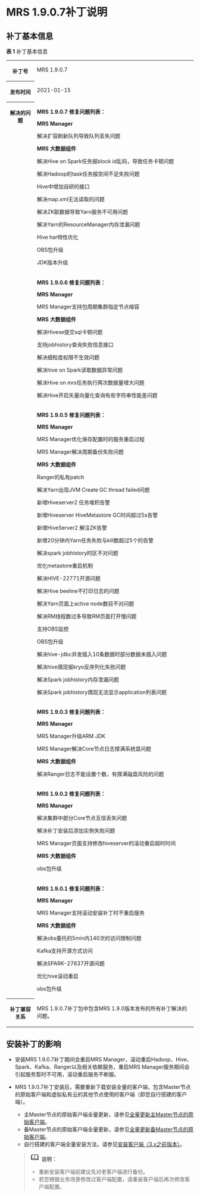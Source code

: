# MRS 1.9.0.7补丁说明<a name="mrs_01_9037"></a>

## 补丁基本信息<a name="section918210179183"></a>

**表 1**  补丁基本信息

<a name="table884969161914"></a>
<table><tbody><tr id="row1285014971914"><th class="firstcol" valign="top" width="15%" id="mcps1.2.3.1.1"><p id="p132483032011"><a name="p132483032011"></a><a name="p132483032011"></a>补丁号</p>
</th>
<td class="cellrowborder" valign="top" width="85%" headers="mcps1.2.3.1.1 "><p id="p024815013203"><a name="p024815013203"></a><a name="p024815013203"></a>MRS 1.9.0.7</p>
</td>
</tr>
<tr id="row13850119191916"><th class="firstcol" valign="top" width="15%" id="mcps1.2.3.2.1"><p id="p524890182020"><a name="p524890182020"></a><a name="p524890182020"></a>发布时间</p>
</th>
<td class="cellrowborder" valign="top" width="85%" headers="mcps1.2.3.2.1 "><p id="p22491020204"><a name="p22491020204"></a><a name="p22491020204"></a>2021-01-15</p>
</td>
</tr>
<tr id="row1036364104817"><th class="firstcol" rowspan="6" valign="top" width="15%" id="mcps1.2.3.3.1"><p id="p112494082012"><a name="p112494082012"></a><a name="p112494082012"></a>解决的问题</p>
<p id="p677091710510"><a name="p677091710510"></a><a name="p677091710510"></a></p>
</th>
<td class="cellrowborder" valign="top" width="85%" headers="mcps1.2.3.3.1 "><p id="p1482544813112"><a name="p1482544813112"></a><a name="p1482544813112"></a><strong id="b2082515487113"><a name="b2082515487113"></a><a name="b2082515487113"></a>MRS 1.9.0.7 修复问题列表：</strong></p>
<p id="p148254488114"><a name="p148254488114"></a><a name="p148254488114"></a><strong id="b1825164816117"><a name="b1825164816117"></a><a name="b1825164816117"></a>MRS Manager</strong></p>
<p id="p5825184812112"><a name="p5825184812112"></a><a name="p5825184812112"></a>解决扩容刷新队列导致队列丢失问题</p>
<p id="p18251848917"><a name="p18251848917"></a><a name="p18251848917"></a><strong id="b582517481618"><a name="b582517481618"></a><a name="b582517481618"></a>MRS 大数据组件</strong></p>
<p id="p2035815141643"><a name="p2035815141643"></a><a name="p2035815141643"></a>解决Hive on Spark任务报block id乱码，导致任务卡顿问题</p>
<p id="p19373143813210"><a name="p19373143813210"></a><a name="p19373143813210"></a>解决Hadoop的task任务报空间不足失败问题</p>
<p id="p133732388214"><a name="p133732388214"></a><a name="p133732388214"></a>Hive中增加自研的接口</p>
<p id="p337310381729"><a name="p337310381729"></a><a name="p337310381729"></a>解决map.xml无法读取的问题</p>
<p id="p2037319381025"><a name="p2037319381025"></a><a name="p2037319381025"></a>解决ZK脏数据导致Yarn服务不可用问题</p>
<p id="p178511354642"><a name="p178511354642"></a><a name="p178511354642"></a>解决Yarn的ResourceManager内存泄漏问题</p>
<p id="p1548358859"><a name="p1548358859"></a><a name="p1548358859"></a>Hive har特性优化</p>
<p id="p1237314381025"><a name="p1237314381025"></a><a name="p1237314381025"></a>OBS包升级</p>
<p id="p16373193818214"><a name="p16373193818214"></a><a name="p16373193818214"></a>JDK版本升级</p>
</td>
</tr>
<tr id="row1430612775019"><td class="cellrowborder" valign="top" headers="mcps1.2.3.3.1 "><p id="p5189181545015"><a name="p5189181545015"></a><a name="p5189181545015"></a><strong id="b91894151507"><a name="b91894151507"></a><a name="b91894151507"></a>MRS 1.9.0.6 修复问题列表：</strong></p>
<p id="p719010153505"><a name="p719010153505"></a><a name="p719010153505"></a><strong id="b17190111519501"><a name="b17190111519501"></a><a name="b17190111519501"></a>MRS Manager</strong></p>
<p id="p4528181012560"><a name="p4528181012560"></a><a name="p4528181012560"></a>MRS Manager支持包周期集群指定节点缩容</p>
<p id="p2159615185619"><a name="p2159615185619"></a><a name="p2159615185619"></a><strong id="b8560915165618"><a name="b8560915165618"></a><a name="b8560915165618"></a>MRS 大数据组件</strong></p>
<p id="p5494162918561"><a name="p5494162918561"></a><a name="p5494162918561"></a>解决Hivese提交sql卡顿问题</p>
<p id="p48141135145611"><a name="p48141135145611"></a><a name="p48141135145611"></a>支持jobhistory查询失败信息接口</p>
<p id="p1268504315561"><a name="p1268504315561"></a><a name="p1268504315561"></a>解决细粒度权限不生效问题</p>
<p id="p343764714565"><a name="p343764714565"></a><a name="p343764714565"></a>解决hive on Spark读取数据异常问题</p>
<p id="p1079335220567"><a name="p1079335220567"></a><a name="p1079335220567"></a>解决Hive on mrs任务执行两次数据量增大问题</p>
<p id="p444031616567"><a name="p444031616567"></a><a name="p444031616567"></a>解决Hive开启矢量向量化查询有些字符串性能差问题</p>
</td>
</tr>
<tr id="row15661112573315"><td class="cellrowborder" valign="top" headers="mcps1.2.3.3.1 "><p id="p12776114605111"><a name="p12776114605111"></a><a name="p12776114605111"></a><strong id="b777654620519"><a name="b777654620519"></a><a name="b777654620519"></a>MRS 1.9.0.5 修复问题列表：</strong></p>
<p id="p163911244125611"><a name="p163911244125611"></a><a name="p163911244125611"></a><strong id="b83918440566"><a name="b83918440566"></a><a name="b83918440566"></a>MRS Manager</strong></p>
<p id="p6191101725111"><a name="p6191101725111"></a><a name="p6191101725111"></a>MRS Manager优化保存配置时的服务重启过程</p>
<p id="p12203910144611"><a name="p12203910144611"></a><a name="p12203910144611"></a>MRS Manager解决周期备份失败问题</p>
<p id="p1596424155112"><a name="p1596424155112"></a><a name="p1596424155112"></a><strong id="b0464112455113"><a name="b0464112455113"></a><a name="b0464112455113"></a>MRS 大数据组件</strong></p>
<p id="p203551450165114"><a name="p203551450165114"></a><a name="p203551450165114"></a>Ranger的私有patch</p>
<p id="p8444135517519"><a name="p8444135517519"></a><a name="p8444135517519"></a>解决Yarn出现JVM Create GC thread failed问题</p>
<p id="p1449912597511"><a name="p1449912597511"></a><a name="p1449912597511"></a>新增Hiveserver2 任务堆积告警</p>
<p id="p171171319135214"><a name="p171171319135214"></a><a name="p171171319135214"></a>新增Hiveserver HiveMetastore GC时间超过5s告警</p>
<p id="p185512243524"><a name="p185512243524"></a><a name="p185512243524"></a>新增HiveServer2 解注ZK告警</p>
<p id="p6793183355214"><a name="p6793183355214"></a><a name="p6793183355214"></a>新增20分钟内Yarn任务失败与kill数超过5个的告警</p>
<p id="p1613684275313"><a name="p1613684275313"></a><a name="p1613684275313"></a>解决spark jobhistory时区不对问题</p>
<p id="p1681014413539"><a name="p1681014413539"></a><a name="p1681014413539"></a>优化metastore重启机制</p>
<p id="p252617482535"><a name="p252617482535"></a><a name="p252617482535"></a>解决HIVE-22771开源问题</p>
<p id="p98523513532"><a name="p98523513532"></a><a name="p98523513532"></a>解决Hive beeline不打印日志的问题</p>
<p id="p1735119553533"><a name="p1735119553533"></a><a name="p1735119553533"></a>解决Yarn页面上active node数目不对问题</p>
<p id="p16866803547"><a name="p16866803547"></a><a name="p16866803547"></a>解决RM线程数过多导致RM页面打开慢问题</p>
<p id="p93464555410"><a name="p93464555410"></a><a name="p93464555410"></a>支持OBS监控</p>
<p id="p48816711545"><a name="p48816711545"></a><a name="p48816711545"></a>OBS包升级</p>
<p id="p1117542519549"><a name="p1117542519549"></a><a name="p1117542519549"></a>解决hive-jdbc并发插入10条数据时部分数据未插入问题</p>
<p id="p14784175285417"><a name="p14784175285417"></a><a name="p14784175285417"></a>解决hive偶现报kryo反序列化失败问题</p>
<p id="p14685155695419"><a name="p14685155695419"></a><a name="p14685155695419"></a>解决Spark jobhistory内存泄漏问题</p>
<p id="p119541724175112"><a name="p119541724175112"></a><a name="p119541724175112"></a>解决Spark jobhistory偶现无法显示application列表问题</p>
</td>
</tr>
<tr id="row104336331408"><td class="cellrowborder" valign="top" headers="mcps1.2.3.3.1 "><p id="p184347332404"><a name="p184347332404"></a><a name="p184347332404"></a><strong id="b175221043204018"><a name="b175221043204018"></a><a name="b175221043204018"></a>MRS 1.9.0.3 修复问题列表：</strong></p>
<p id="p16432213423"><a name="p16432213423"></a><a name="p16432213423"></a><strong id="b196314228427"><a name="b196314228427"></a><a name="b196314228427"></a>MRS Manager</strong></p>
<p id="p103540373352"><a name="p103540373352"></a><a name="p103540373352"></a>MRS Manager升级ARM JDK</p>
<p id="p103396339424"><a name="p103396339424"></a><a name="p103396339424"></a>MRS Manager解决Core节点日志撑满系统盘问题</p>
<p id="p8924173594215"><a name="p8924173594215"></a><a name="p8924173594215"></a><strong id="b392420350428"><a name="b392420350428"></a><a name="b392420350428"></a>MRS 大数据组件</strong></p>
<p id="p15781101313425"><a name="p15781101313425"></a><a name="p15781101313425"></a>解决Ranger日志不能设置个数，有撑满磁盘风险的问题</p>
</td>
</tr>
<tr id="row114931434204014"><td class="cellrowborder" valign="top" headers="mcps1.2.3.3.1 "><p id="p9493173464014"><a name="p9493173464014"></a><a name="p9493173464014"></a><strong id="b4255134817400"><a name="b4255134817400"></a><a name="b4255134817400"></a>MRS 1.9.0.2 修复问题列表：</strong></p>
<p id="p1738732954119"><a name="p1738732954119"></a><a name="p1738732954119"></a><strong id="b0331103224113"><a name="b0331103224113"></a><a name="b0331103224113"></a>MRS Manager</strong></p>
<p id="p411611073215"><a name="p411611073215"></a><a name="p411611073215"></a>解决集群中部分Core节点互信丢失问题</p>
<p id="p20436142893213"><a name="p20436142893213"></a><a name="p20436142893213"></a>解决补丁安装后添加实例失败问题</p>
<p id="p16257141815416"><a name="p16257141815416"></a><a name="p16257141815416"></a>MRS Manager页面支持修改hiveserver的滚动重启超时时间</p>
<p id="p1656011265416"><a name="p1656011265416"></a><a name="p1656011265416"></a><strong id="b02461635104116"><a name="b02461635104116"></a><a name="b02461635104116"></a>MRS 大数据组件</strong></p>
<p id="p168513153413"><a name="p168513153413"></a><a name="p168513153413"></a>obs包升级</p>
</td>
</tr>
<tr id="row197706175517"><td class="cellrowborder" valign="top" headers="mcps1.2.3.3.1 "><p id="p188741753143814"><a name="p188741753143814"></a><a name="p188741753143814"></a><strong id="b945283618395"><a name="b945283618395"></a><a name="b945283618395"></a>MRS 1.9.0.1 修复问题列表：</strong></p>
<p id="p28351719192511"><a name="p28351719192511"></a><a name="p28351719192511"></a><strong id="b119411743163116"><a name="b119411743163116"></a><a name="b119411743163116"></a>MRS Manager</strong></p>
<p id="p5833123192520"><a name="p5833123192520"></a><a name="p5833123192520"></a>MRS Manager支持滚动安装补丁时不重启服务</p>
<p id="p045830162616"><a name="p045830162616"></a><a name="p045830162616"></a><strong id="b251418359268"><a name="b251418359268"></a><a name="b251418359268"></a>MRS 大数据组件</strong></p>
<p id="p529184119260"><a name="p529184119260"></a><a name="p529184119260"></a>解决obs委托的5min内140次的访问限制问题</p>
<p id="p2609165182718"><a name="p2609165182718"></a><a name="p2609165182718"></a>Kafka支持开源方式访问</p>
<p id="p721059132711"><a name="p721059132711"></a><a name="p721059132711"></a>解决SPARK-27637开源问题</p>
<p id="p11541913152717"><a name="p11541913152717"></a><a name="p11541913152717"></a>优化hive滚动重启</p>
<p id="p2669334122411"><a name="p2669334122411"></a><a name="p2669334122411"></a>obs包升级</p>
</td>
</tr>
<tr id="row17850997197"><th class="firstcol" valign="top" width="15%" id="mcps1.2.3.9.1"><p id="p32491008208"><a name="p32491008208"></a><a name="p32491008208"></a>补丁兼容关系</p>
</th>
<td class="cellrowborder" valign="top" width="85%" headers="mcps1.2.3.9.1 "><p id="p1432955315501"><a name="p1432955315501"></a><a name="p1432955315501"></a>MRS 1.9.0.7补丁包中包含MRS 1.9.0版本发布的所有补丁解决的问题。</p>
</td>
</tr>
</tbody>
</table>

## 安装补丁的影响<a name="section14929154819188"></a>

-   安装MRS 1.9.0.7补丁期间会重启MRS Manager，滚动重启Hadoop、Hive、Spark、Kafka、Ranger以及相关依赖服务，重启MRS Manager服务期间会引起服务暂时不可用，滚动重启服务不断服。
-   MRS 1.9.0.7补丁安装后，需要重新下载安装全量的客户端，包含Master节点的原始客户端和虚拟私有云的其他节点使用的客户端（即您自行搭建的客户端）。

    -   主Master节点的原始客户端全量更新，请参见[全量更新主Master节点的原始客户端](更新客户端（3-x之前版本）.md#section92959464575)。
    -   备Master节点的原始客户端全量更新，请参见[全量更新备Master节点的原始客户端](更新客户端（3-x之前版本）.md#section1129715468573)。
    -   自行搭建的客户端全量安装方法，请参见[安装客户端（3.x之前版本）](安装客户端（3-x之前版本）.md)。

    >![](public_sys-resources/icon-note.gif) **说明：** 
    >-   重新安装客户端前建议先对老客户端进行备份。
    >-   若您根据业务场景修改过客户端配置，请重装客户端后再次修改客户端配置。


